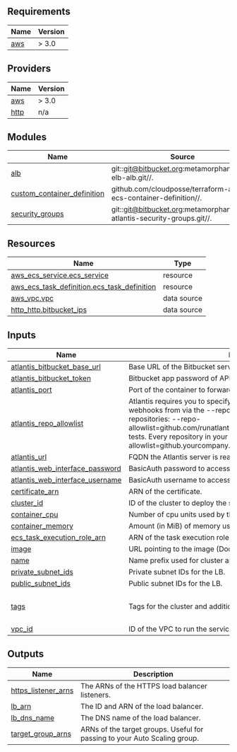 ## Requirements

| Name | Version |
|------|---------|
| <a name="requirement_aws"></a> [aws](#requirement\_aws) | > 3.0 |

## Providers

| Name | Version |
|------|---------|
| <a name="provider_aws"></a> [aws](#provider\_aws) | > 3.0 |
| <a name="provider_http"></a> [http](#provider\_http) | n/a |

## Modules

| Name | Source | Version |
|------|--------|---------|
| <a name="module_alb"></a> [alb](#module\_alb) | git::git@bitbucket.org:metamorphant/aws-elb-alb.git//. | n/a |
| <a name="module_custom_container_definition"></a> [custom\_container\_definition](#module\_custom\_container\_definition) | github.com/cloudposse/terraform-aws-ecs-container-definition//. | n/a |
| <a name="module_security_groups"></a> [security\_groups](#module\_security\_groups) | git::git@bitbucket.org:metamorphant/aws-atlantis-security-groups.git//. | n/a |

## Resources

| Name | Type |
|------|------|
| [aws_ecs_service.ecs_service](https://registry.terraform.io/providers/hashicorp/aws/latest/docs/resources/ecs_service) | resource |
| [aws_ecs_task_definition.ecs_task_definition](https://registry.terraform.io/providers/hashicorp/aws/latest/docs/resources/ecs_task_definition) | resource |
| [aws_vpc.vpc](https://registry.terraform.io/providers/hashicorp/aws/latest/docs/data-sources/vpc) | data source |
| [http_http.bitbucket_ips](https://registry.terraform.io/providers/hashicorp/http/latest/docs/data-sources/http) | data source |

## Inputs

| Name | Description | Type | Default | Required |
|------|-------------|------|---------|:--------:|
| <a name="input_atlantis_bitbucket_base_url"></a> [atlantis\_bitbucket\_base\_url](#input\_atlantis\_bitbucket\_base\_url) | Base URL of the Bitbucket server to pull changes from. | `string` | n/a | yes |
| <a name="input_atlantis_bitbucket_token"></a> [atlantis\_bitbucket\_token](#input\_atlantis\_bitbucket\_token) | Bitbucket app password of API user. | `string` | n/a | yes |
| <a name="input_atlantis_port"></a> [atlantis\_port](#input\_atlantis\_port) | Port of the container to forward. | `number` | n/a | yes |
| <a name="input_atlantis_repo_allowlist"></a> [atlantis\_repo\_allowlist](#input\_atlantis\_repo\_allowlist) | Atlantis requires you to specify a allowlist of repositories it will accept webhooks from via the --repo-allowlist flag. For example. Specific repositories: --repo-allowlist=github.com/runatlantis/atlantis,github.com/runatlantis/atlantis-tests. Every repository in your GitHub Enterprise install: --repo-allowlist=github.yourcompany.com/* | `list(string)` | n/a | yes |
| <a name="input_atlantis_url"></a> [atlantis\_url](#input\_atlantis\_url) | FQDN the Atlantis server is reachable with. | `string` | n/a | yes |
| <a name="input_atlantis_web_interface_password"></a> [atlantis\_web\_interface\_password](#input\_atlantis\_web\_interface\_password) | BasicAuth password to access the Atlantis web UI. | `string` | n/a | yes |
| <a name="input_atlantis_web_interface_username"></a> [atlantis\_web\_interface\_username](#input\_atlantis\_web\_interface\_username) | BasicAuth username to access the Atlantis web UI. | `string` | n/a | yes |
| <a name="input_certificate_arn"></a> [certificate\_arn](#input\_certificate\_arn) | ARN of the certificate. | `string` | n/a | yes |
| <a name="input_cluster_id"></a> [cluster\_id](#input\_cluster\_id) | ID of the cluster to deploy the service on. | `string` | n/a | yes |
| <a name="input_container_cpu"></a> [container\_cpu](#input\_container\_cpu) | Number of cpu units used by the task. | `number` | `2` | no |
| <a name="input_container_memory"></a> [container\_memory](#input\_container\_memory) | Amount (in MiB) of memory used by the task. | `number` | n/a | yes |
| <a name="input_ecs_task_execution_role_arn"></a> [ecs\_task\_execution\_role\_arn](#input\_ecs\_task\_execution\_role\_arn) | ARN of the task execution role. | `string` | n/a | yes |
| <a name="input_image"></a> [image](#input\_image) | URL pointing to the image (Docker registry or similar). | `string` | n/a | yes |
| <a name="input_name"></a> [name](#input\_name) | Name prefix used for cluster and additional resources. | `string` | n/a | yes |
| <a name="input_private_subnet_ids"></a> [private\_subnet\_ids](#input\_private\_subnet\_ids) | Private subnet IDs for the LB. | `list(string)` | n/a | yes |
| <a name="input_public_subnet_ids"></a> [public\_subnet\_ids](#input\_public\_subnet\_ids) | Public subnet IDs for the LB. | `list(string)` | n/a | yes |
| <a name="input_tags"></a> [tags](#input\_tags) | Tags for the cluster and additional resources. | `map(string)` | <pre>{<br>  "managedby": "terraform"<br>}</pre> | no |
| <a name="input_vpc_id"></a> [vpc\_id](#input\_vpc\_id) | ID of the VPC to run the service on. | `string` | n/a | yes |

## Outputs

| Name | Description |
|------|-------------|
| <a name="output_https_listener_arns"></a> [https\_listener\_arns](#output\_https\_listener\_arns) | The ARNs of the HTTPS load balancer listeners. |
| <a name="output_lb_arn"></a> [lb\_arn](#output\_lb\_arn) | The ID and ARN of the load balancer. |
| <a name="output_lb_dns_name"></a> [lb\_dns\_name](#output\_lb\_dns\_name) | The DNS name of the load balancer. |
| <a name="output_target_group_arns"></a> [target\_group\_arns](#output\_target\_group\_arns) | ARNs of the target groups. Useful for passing to your Auto Scaling group. |
